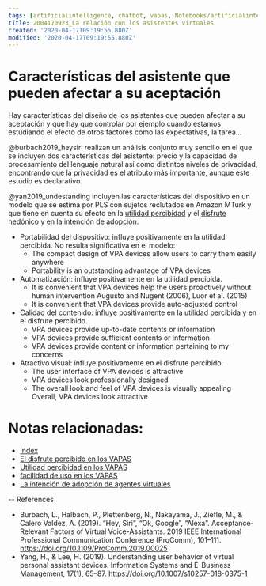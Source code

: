 ```yaml
---
tags: [artificialintelligence, chatbot, vapas, Notebooks/artificialintelligence, adoption, characteristics]
title: 2004170923_La relación con los asistentes virtuales
created: '2020-04-17T09:19:55.880Z'
modified: '2020-04-17T09:19:55.880Z'
---
```



# Características del asistente que pueden afectar a su aceptación

Hay características del diseño de los asistentes que pueden afectar a su aceptación y que hay que controlar por ejemplo cuando estamos estudiando el efecto de otros factores como las expectativas, la tarea...

@burbach2019_heysiri realizan un análisis conjunto muy sencillo en  el que se incluyen dos características del asistente: precio y la capacidad de procesamiento del lenguaje natural así como distintos niveles de privacidad, encontrando que la privacidad es el atributo más importante, aunque este estudio es declarativo.

@yan2019_undestanding incluyen las características del dispositivo en un modelo que se estima por PLS con sujetos reclutados en Amazon MTurk y que tiene en cuenta su efecto en la [utilidad percibidad](2004060840_utilidad_percibidad_agentesvirtuales.md) y el [disfrute hedónico]((2004060858_disfrute_percibido_agentes_virtuales.md)) y en la intención de adopción:

- Portabilidad del dispositivo: influye positivamente en la utilidad percibida. No resulta significativa en el modelo:
    - The compact design of VPA devices allow users to carry them easily anywhere 
    - Portability is an outstanding advantage of VPA devices
- Automatización: influye positivamente en la utilidad percibida.
    - It is convenient that VPA devices help the users proactively without human intervention Augusto and Nugent (2006), Luor et al. (2015) 
    - It is convenient that VPA devices provide auto-adjusted control 
- Calidad del contenido: influye positivamente en la utilidad percibida y en el disfrute percibido.
    - VPA devices provide up-to-date contents or information 
    - VPA devices provide sufficient contents or information
    - VPA devices provide content or information pertaining to my concerns 
- Atractivo visual: influye positivamente en el disfrute percibido.
    - The user interface of VPA devices is attractive
    - VPA devices look professionally designed
    - The overall look and feel of VPA devices is visually appealing Overall, VPA devices look attractive

# Notas relacionadas:

- [Index](_2003101705_index.md)
- [El disfrute percibido en los VAPAS](2004060858_disfrute_percibido_agentes_virtuales.md)
- [Utilidad percibidad en los VAPAS](2004060840_utilidad_percibidad_agentesvirtuales.md)
- [facilidad de uso en los VAPAS](2004060853_facilidad_uso_agentes_virtuales.md)
- [La intención de adopción de agentes virtuales](2004060832_intencion_adopcion_agente_virtual.md)

--
References

- Burbach, L., Halbach, P., Plettenberg, N., Nakayama, J., Ziefle, M., & Calero Valdez, A. (2019). “Hey, Siri”, “Ok, Google”, “Alexa”. Acceptance-Relevant Factors of Virtual Voice-Assistants. 2019 IEEE International Professional Communication Conference (ProComm), 101–111. https://doi.org/10.1109/ProComm.2019.00025
- Yang, H., & Lee, H. (2019). Understanding user behavior of virtual personal assistant devices. Information Systems and E-Business Management, 17(1), 65–87. https://doi.org/10.1007/s10257-018-0375-1

